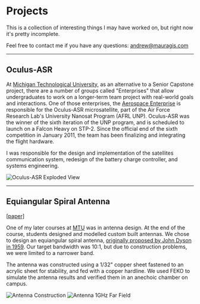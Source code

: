 Projects
========
This is a collection of interesting things I may have worked on, but right now it's pretty incomplete.

Feel free to contact me if you have any questions: andrew@mauragis.com

---

Oculus-ASR
----------
At [Michigan Technological University](www.mtu.edu), as an alternative to a Senior Capstone project, there are a number
of groups called "Enterprises" that allow undergraduates to work on a longer-term team project with real-world goals
and interactions.  One of those enterprises, the [Aerospace Enterprise](www.aerospace.mtu.edu) is responsible for the
Oculus-ASR microsatellite, part of the Air Force Research Lab's University Nanosat Program (AFRL UNP). Oculus-ASR was
the winner of the sixth iteration of the UNP program, and is scheduled to launch on a Falcon Heavy on STP-2.  Since
the official end of the sixth competition in January 2011, the team has been finalizing and integrating
the flight hardware.

I was responsible for the design and implementation of the satellites communication system, redesign of the battery
charge controller, and systems engineering.

![Oculus-ASR Exploded View](projects/oculus-exploded-web.jpg "Oculus-ASR Exploded View")

---

Equiangular Spiral Antenna
--------------------------
[[paper]](projects/antenna.pdf)

One of my later courses at [MTU](www.mtu.edu) was in antenna design.  At the end of the course, students designed and modelled
custom built antennas.  We chose to design an equiangular spiral antenna, [originally proposed by John Dyson in 1959](http://www.google.com/patents/US2958081).
Our target bandwidth was 10:1, but due to construction problems, we were limited to a narrower band.

The antenna was constructed using a 1/32" copper sheet fastened to an acrylic sheet for stability, and fed with a copper
hardline.  We used FEKO to simulate the antenna results and verified them in an anechoic chamber on campus.

![Antenna Construction](projects/antenna0.png "Antenna Construction") ![Antenna 1GHz Far Field](projects/antenna1.png "Antenna 1GHz Far Field")


